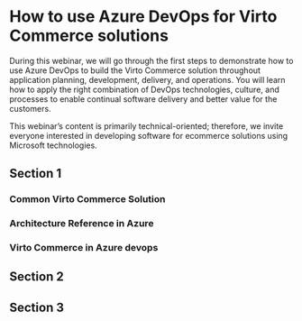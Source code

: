 # How to use Azure DevOps for Virto Commerce solutions

During this webinar, we will go through the first steps to demonstrate how to use Azure DevOps to build the Virto Commerce solution throughout application planning, development, delivery, and operations. You will learn how to apply the right combination of DevOps technologies, culture, and processes to enable continual software delivery and better value for the customers.

This webinar’s content is primarily technical-oriented; therefore, we invite everyone interested in developing software for ecommerce solutions using Microsoft technologies.

## Section 1

### Common Virto Commerce Solution

### Architecture Reference in Azure

### Virto Commerce in Azure devops

## Section 2

## Section 3
